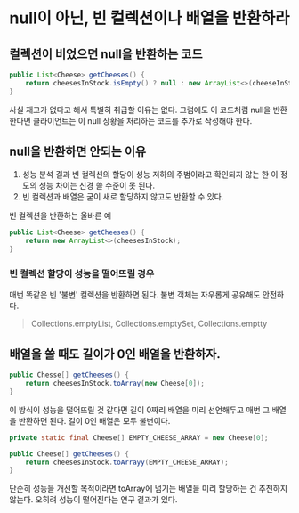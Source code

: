 # null이 아닌, 빈 컬렉션이나 배열을 반환하라
## 컬렉션이 비었으면 null을 반환하는 코드

~~~java
public List<Cheese> getCheeses() {
    return cheesesInStock.isEmpty() ? null : new ArrayList<>(cheeseInStock);
}
~~~

사실 재고가 없다고 해서 특별히 취급할 이유는 없다. 그럼에도 이 코드처럼 null을 반환한다면 클라이언트는 이 null 상황을 처리하는 코드를 추가로 작성해야 한다. 

## null을 반환하면 안되는 이유 
1. 성능 분석 결과 빈 컬렉션의 할당이 성능 저하의 주범이라고 확인되지 않는 한 이 정도의 성능 차이는 신경 쓸 수준이 못 된다.
2. 빈 컬렉션과 배열은 굳이 새로 할당하지 않고도 반환할 수 있다. 

빈 컬렉션을 반환하는 올바른 예 

~~~java
public List<Cheese> getCheeses() {
    return new ArrayList<>(cheesesInStock);    
}
~~~

### 빈 컬렉션 할당이 성능을 떨어뜨릴 경우
   매번 똑같은 빈 '불변' 컬렉션을 반환하면 된다. 불변 객체는 자우롭게 공유해도 안전하다. 

 >Collections.emptyList, Collections.emptySet, Collections.emptty

## 배열을 쓸 때도 길이가 0인 배열을 반환하자.

~~~java
public Chesse[] getCheeses() {
    return cheesesInStock.toArray(new Cheese[0]);    
}
~~~

이 방식이 성능을 떨어뜨릴 것 같다면 길이 0짜리 배열을 미리 선언해두고 매번 그 배열을 반환하면 된다. 길이 0인 배열은 모두 불변이다. 

~~~java
private static final Cheese[] EMPTY_CHEESE_ARRAY = new Cheese[0];

public Cheese[] getCheeses() {
    return cheesesInStock.toArrayy(EMPTY_CHEESE_ARRAY);    
}
~~~

단순히 성능을 개선할 목적이라면 toArray에 넘기는 배열을 미리 할당하는 건 추천하지 않는다. 오히려 성능이 떨어진다는 연구 결과가 있다. 


